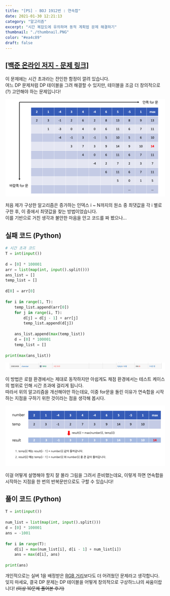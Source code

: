 ```yaml
---
title: "[PS] - BOJ 1912번 : 연속합"
date: 2021-01-30 12:21:13
category: "알고리즘"
excerpt: "시간 복잡도에 유의하며 동적 계획법 문제 해결하기"
thumbnail: "./thumbnail.PNG"
color: "#ea4c89"
draft: false
---
```


## [[백준 온라인 저지 - 문제 링크]](https://www.acmicpc.net/problem/1912)

이 문제에는 시간 초과라는 잔인한 함정이 깔려 있습니다.  
여느 DP 문제처럼 DP 테이블을 그려 해결할 수 있지만, 테이블을 조금 더 창의적으로(?) 고안해야 하는 문제입니다!

<img src = "0.png" alt = "0">
<br>

처음 제가 구상한 알고리즘은 증가하는 인덱스 i ~ N까지의 원소 중 최댓값을 각 i 별로 구한 후, 이 중에서 최댓값을 찾는 방법이었습니다.  
이를 기반으로 거친 생각과 불안한 마음을 안고 코드를 짜 봤으나...

## 실패 코드 (Python)

```python
# 시간 초과 코드
T = int(input())

d = [0] * 100001
arr = list(map(int, input().split()))
ans_list = []
temp_list = []

d[0] = arr[0]

for i in range(1, T):
    temp_list.append(arr[0])
    for j in range(i, T):
        d[j] = d[j - 1] + arr[j]
        temp_list.append(d[j])

    ans_list.append(max(temp_list))
    d = [0] * 100001
    temp_list = []

print(max(ans_list))
```

<img src = "2.png" alt = "1" >
<br>

이 방법은 로컬 환경에서는 제대로 동작하지만 아쉽게도 채점 환경에서는 테스트 케이스의 범위로 인해 시간 초과에 걸리게 됩니다.  
따라서 위의 알고리즘을 개선해야만 하는데요, 이중 for문을 돌린 이유가 연속합을 시작하는 지점을 구하기 위한 것이라는 점을 생각해 봅시다.

<img src = "3.png" alt = "3" >
<br>

이걸 어떻게 설명해야 할지 잘 몰라 그림을 그려서 준비했는데요, 이렇게 하면 연속합을 시작하는 지점을 한 번의 반복문만으로도 구할 수 있습니다!

## 풀이 코드 (Python)

```python
T = int(input())

num_list = list(map(int, input().split()))
d = [0] * 100001
ans = -1001

for i in range(T):
    d[i] = max(num_list[i], d[i - 1] + num_list[i])
    ans = max(d[i], ans)

print(ans)
```

개인적으로는 실버 1을 배정받은 [RGB 거리](https://www.acmicpc.net/problem/1149)보다도 더 어려웠던 문제라고 생각합니다.  
잊지 마세요, 결국 DP 문제는 DP 테이블을 어떻게 창의적으로 구상하느냐의 싸움이랍니다! ~~(이상 10문제 풀어본 후기)~~
